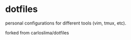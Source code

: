 dotfiles
========

personal configurations for different tools (vim, tmux, etc).

forked from carloslima/dotfiles

